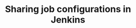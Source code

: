 ---
title: 'Sharing job configurations in Jenkins'
tags: ['Jenkins', 'Configuration', 'Job template']
commentIssueId: 5000
ignored: true
---